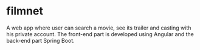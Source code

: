 # filmnet
A web app where user can search a movie, see its trailer and casting with his private account.
The front-end part is developed using Angular and the back-end part Spring Boot.
